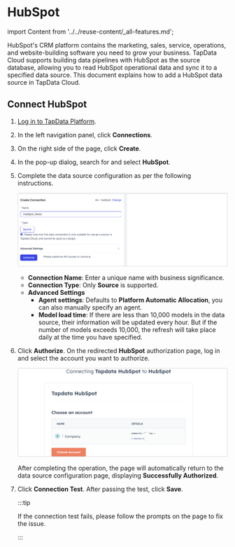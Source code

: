 # HubSpot

import Content from '../../reuse-content/_all-features.md';

<Content />

HubSpot's CRM platform contains the marketing, sales, service, operations, and website-building software you need to grow your business. TapData Cloud supports building data pipelines with HubSpot as the source database, allowing you to read HubSpot operational data and sync it to a specified data source. This document explains how to add a HubSpot data source in TapData Cloud.

## Connect HubSpot
1. [Log in to TapData Platform](../../user-guide/log-in.md).

2. In the left navigation panel, click **Connections**.

3. On the right side of the page, click **Create**.

4. In the pop-up dialog, search for and select **HubSpot**.

5. Complete the data source configuration as per the following instructions.

   ![HubSpot Connection Settings](../../images/hubspot_connection_setting.png)

   * **Connection Name**: Enter a unique name with business significance.
   * **Connection Type**: Only **Source** is supported.
   * **Advanced Settings**
     * **Agent settings**: Defaults to **Platform Automatic Allocation**, you can also manually specify an agent.
     * **Model load time**: If there are less than 10,000 models in the data source, their information will be updated every hour. But if the number of models exceeds 10,000, the refresh will take place daily at the time you have specified.

6. Click **Authorize**. On the redirected **HubSpot** authorization page, log in and select the account you want to authorize.

   ![Authorize HubSpot](../../images/connect_hubspot.png)

   After completing the operation, the page will automatically return to the data source configuration page, displaying **Successfully Authorized**.

7. Click **Connection Test**. After passing the test, click **Save**.

   :::tip

   If the connection test fails, please follow the prompts on the page to fix the issue.

   :::